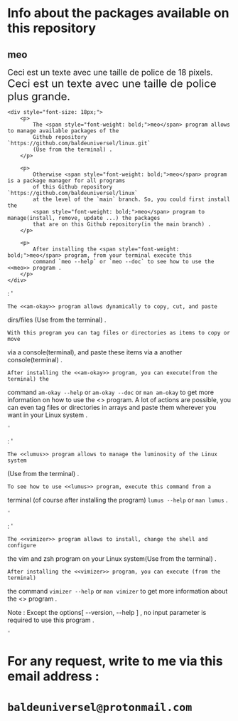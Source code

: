 # Info about the packages available on this repository

## meo
   <span style="font-size: 18px;">Ceci est un texte avec une taille de police de 18 pixels.</span>
   <font size="5">Ceci est un texte avec une taille de police plus grande.</font>

    <div style="font-size: 18px;">
        <p>
            The <span style="font-weight: bold;">meo</span> program allows to manage available packages of the
            Github repository `https://github.com/baldeuniversel/linux.git`
            (Use from the terminal) .
        </p>

        <p>
            Otherwise <span style="font-weight: bold;">meo</span> program is a package manager for all programs
            of this Github repository `https://github.com/baldeuniversel/linux`
            at the level of the `main` branch. So, you could first install the
            <span style="font-weight: bold;">meo</span> program to manage(install, remove, update ...) the packages
            that are on this Github repository(in the main branch) .
        </p>

        <p>
            After installing the <span style="font-weight: bold;">meo</span> program, from your terminal execute this
            command `meo --help` or `meo --doc` to see how to use the <<meo>> program .
        </p>
    </div>






:   ' 

    The <<am-okay>> program allows dynamically to copy, cut, and paste 
dirs/files (Use from the terminal) .

    With this program you can tag files or directories as items to copy or move 
via a console(terminal), and paste these items via a another console(terminal) .

    After installing the <<am-okay>> program, you can execute(from the terminal) the 
command `am-okay --help` or `am-okay --doc` or `man am-okay` to get more information 
on how to use the <<am-okay>> program. A lot of actions are possible, you can even tag 
files or directories in arrays and paste them wherever you want in your Linux system .

    '





:   '

    The <<lumus>> program allows to manage the luminosity of the Linux system 
(Use from the terminal) .

    To see how to use <<lumus>> program, execute this command from a 
terminal (of course after installing the program) `lumus --help` or `man lumus` .

    '





:   '

    The <<vimizer>> program allows to install, change the shell and configure 
the vim and zsh program on your Linux system(Use from the terminal) .

    After installing the <<vimizer>> program, you can execute (from the terminal) 
the command `vimizer --help` or `man vimizer` to get more information about the 
<<vimizer>> program .

Note : Except the options[ --version, --help ] , no input parameter is required 
to use this program .

    '





#####
#####
#####
#
#   For any request, write to me via this email address : 
# `baldeuniversel@protonmail.com`
#
#####
#####
#####
